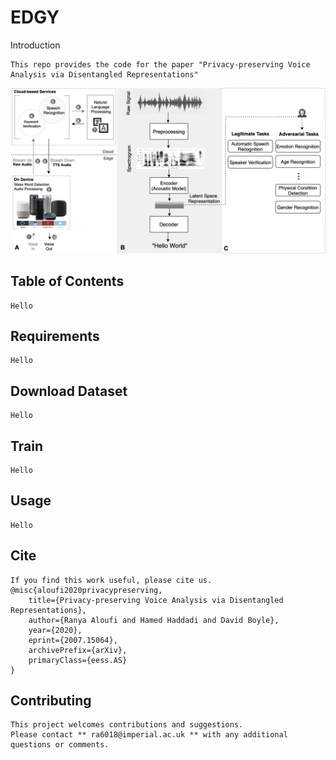 # EDGY

Introduction
```
This repo provides the code for the paper "Privacy-preserving Voice Analysis via Disentangled Representations"
```
![GitHub Logo](/images/Potential_Attacks.png)


## Table of Contents
```
Hello
```

## Requirements
```
Hello
```

## Download Dataset
```
Hello
```

## Train 
```
Hello
```

## Usage
```
Hello
```

## Cite
```
If you find this work useful, please cite us.
@misc{aloufi2020privacypreserving,
    title={Privacy-preserving Voice Analysis via Disentangled Representations},
    author={Ranya Aloufi and Hamed Haddadi and David Boyle},
    year={2020},
    eprint={2007.15064},
    archivePrefix={arXiv},
    primaryClass={eess.AS}
}
```

## Contributing
```
This project welcomes contributions and suggestions. 
Please contact ** ra6018@imperial.ac.uk ** with any additional questions or comments.
```


